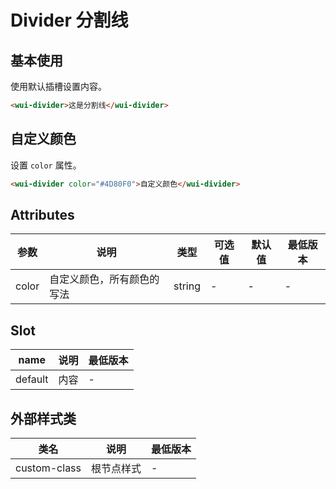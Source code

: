 <frame/>

#  Divider 分割线


## 基本使用

使用默认插槽设置内容。

```html
<wui-divider>这是分割线</wui-divider>
```

## 自定义颜色

设置 `color` 属性。

```html
<wui-divider color="#4D80F0">自定义颜色</wui-divider>
```

## Attributes

| 参数 | 说明 | 类型 | 可选值 | 默认值 | 最低版本 |
|-----|------|-----|-------|-------|--------|
| color | 自定义颜色，所有颜色的写法 | string | - | - | - |

## Slot

| name | 说明 | 最低版本 |
|------|-----|---------|
| default | 内容 | - |

## 外部样式类

| 类名 | 说明 | 最低版本 |
|-----|-----|---------|
| custom-class | 根节点样式 | - |
